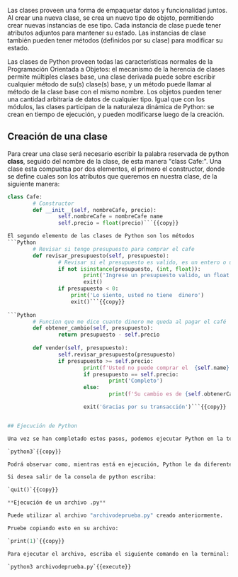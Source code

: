 Las clases proveen una forma de empaquetar datos y funcionalidad juntos. Al crear una nueva clase, se crea un nuevo tipo de objeto, permitiendo crear nuevas instancias de ese tipo. Cada instancia de clase puede tener atributos adjuntos para mantener su estado. Las instancias de clase también pueden tener métodos (definidos por su clase) para modificar su estado.


Las clases de Python proveen todas las características normales de la Programación Orientada a Objetos: el mecanismo de la herencia de clases permite múltiples clases base, una clase derivada puede sobre escribir cualquier método de su(s) clase(s) base, y un método puede llamar al método de la clase base con el mismo nombre. Los objetos pueden tener una cantidad arbitraria de datos de cualquier tipo. Igual que con los módulos, las clases participan de la naturaleza dinámica de Python: se crean en tiempo de ejecución, y pueden modificarse luego de la creación.
## Creación de una clase

Para crear una clase será necesario escribir la palabra reservada de python **class**, seguido del nombre de la clase, de esta manera "class Cafe:". Una clase esta compuetsa por dos elementos, el primero el constructor, donde se define cuales son los atributos que queremos en nuestra clase, de la siguiente manera:

```Python
class Cafe:
        # Constructor
        def __init__(self, nombreCafe, precio):
                self.nombreCafe = nombreCafe name
                self.precio = float(precio)```{{copy}}

El segundo elemento de las clases de Python son los métodos 
```Python
        # Revisar si tengo presupuesto para comprar el cafe      
        def revisar_presupuesto(self, presupuesto):
                # Revisar si el presupuesto es valido, es un entero o un float
                if not isinstance(presupuesto, (int, float)):
                        print('Ingrese un presupuesto valido, un float o un entero')
                        exit()
                if presupuesto < 0: 
                    print('Lo siento, usted no tiene  dinero') 
                    exit()```{{copy}} 
                    
```Python                   
        # Funcion que me dice cuanto dinero me queda al pagar el café           
        def obtener_cambio(self, presupuesto):
                return presupuesto - self.precio
        
        def vender(self, presupuesto):
                self.revisar_presupuesto(presupuesto)
                if presupuesto >= self.precio:
                        print(f'Usted no puede comprar el  {self.name}')
                        if presupuesto == self.precio:
                                print('Completo')
                        else:
                                print(f'Su cambio es de {self.obtenerCambio(presupuesto)}$')

                        exit('Gracias por su transacción')```{{copy}}


## Ejecución de Python

Una vez se han completado estos pasos, podemos ejecutar Python en la terminal. Para esto sólo es necesario escribir: 

`python3`{{copy}}

Podrá observar como, mientras está en ejecución, Python le da diferentes opciones. Por ejemplo, puede probar a escribir "Credits".

Si desea salir de la consola de python escriba: 

`quit()`{{copy}}

**Ejecución de un archivo .py**

Puede utilizar al archivo "archivodeprueba.py" creado anteriormente. 

Pruebe copiando esto en su archivo: 

`print(1)`{{copy}}

Para ejecutar el archivo, escriba el siguiente comando en la terminal:

`python3 archivodeprueba.py`{{execute}}
